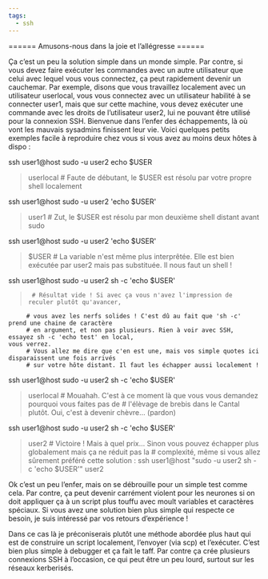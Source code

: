 ```yaml
---
tags:
  - ssh
---
```


====== Amusons-nous dans la joie et l’allégresse ======

Ça c’est un peu la solution simple dans un monde simple. Par contre, si vous devez faire exécuter les commandes avec un autre utilisateur que celui avec lequel vous vous connectez, ça peut rapidement devenir un cauchemar. Par exemple, disons que vous travaillez localement avec un utilisateur userlocal, vous vous connectez avec un utilisateur habilité à se connecter user1, mais que sur cette machine, vous devez exécuter une commande avec les droits de l’utilisateur user2, lui ne pouvant être utilisé pour la connexion SSH. Bienvenue dans l’enfer des échappements, là où vont les mauvais sysadmins finissent leur vie. Voici quelques petits exemples facile à reproduire chez vous si vous avez au moins deux hôtes à dispo :

  ssh user1@host sudo -u user2 echo $USER
  > userlocal # Faute de débutant, le $USER est résolu par votre propre shell localement

  ssh user1@host sudo -u user2 'echo $USER'
  > user1 # Zut, le $USER est résolu par mon deuxième shell distant avant sudo

  ssh user1@host sudo -u user2 'echo \$USER'

  > $USER # La variable n'est même plus interprêtée. Elle est bien exécutée par user2 mais pas substituée. Il nous faut un shell !

  ssh user1@host sudo -u user2 sh -c 'echo $USER'
  >      # Résultat vide ! Si avec ça vous n'avez l'impression de reculer plutôt qu'avancer,
         # vous avez les nerfs solides ! C'est dû au fait que 'sh -c' prend une chaine de caractère
         # en argument, et non pas plusieurs. Rien à voir avec SSH, essayez sh -c 'echo test' en local, 
    vous verrez.
         # Vous allez me dire que c'en est une, mais vos simple quotes ici disparaissent une fois arrivés 
         # sur votre hôte distant. Il faut les échapper aussi localement !

  ssh user1@host sudo -u user2 sh -c 'echo $USER'
  > userlocal # Mouahah. C'est à ce moment là que vous vous demandez pourquoi vous faites pas de 
              # l'élèvage de brebis dans le Cantal plutôt. Oui, c'est à devenir chèvre... (pardon)

  ssh user1@host sudo -u user2 sh -c \'echo \$USER\'
  > user2 # Victoire ! Mais à quel prix... Sinon vous pouvez échapper plus globalement mais ça ne réduit 
  pas la 
          # complexité, même si vous allez sûrement préféré cette solution :
  ssh user1@host "sudo -u user2 sh -c 'echo \$USER'"
  > user2

Ok c’est un peu l’enfer, mais on se débrouille pour un simple test comme cela. Par contre, ça peut devenir carrément violent pour les neurones si on doit appliquer ça à un script plus touffu avec moult variables et caractères spéciaux. Si vous avez une solution bien plus simple qui respecte ce besoin, je suis intéressé par vos retours d’expérience !

Dans ce cas là je préconiserais plutôt une méthode abordée plus haut qui est de construire un script localement, l’envoyer (via scp) et l’exécuter. C’est bien plus simple à debugger et ça fait le taff. Par contre ça crée plusieurs connexions SSH à l’occasion, ce qui peut être un peu lourd, surtout sur les réseaux kerberisés.